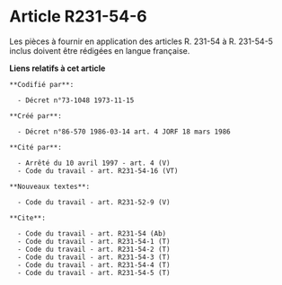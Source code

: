 # Article R231-54-6

Les pièces à fournir en application des articles R. 231-54 à R. 231-54-5 inclus doivent être rédigées en langue française.

**Liens relatifs à cet article**

	**Codifié par**:

	  - Décret n°73-1048 1973-11-15

	**Créé par**:

	  - Décret n°86-570 1986-03-14 art. 4 JORF 18 mars 1986

	**Cité par**:

	  - Arrêté du 10 avril 1997 - art. 4 (V)
	  - Code du travail - art. R231-54-16 (VT)

	**Nouveaux textes**:

	  - Code du travail - art. R231-52-9 (V)

	**Cite**:

	  - Code du travail - art. R231-54 (Ab)
	  - Code du travail - art. R231-54-1 (T)
	  - Code du travail - art. R231-54-2 (T)
	  - Code du travail - art. R231-54-3 (T)
	  - Code du travail - art. R231-54-4 (T)
	  - Code du travail - art. R231-54-5 (T)
